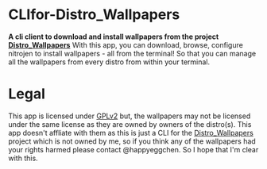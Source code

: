 # CLIfor-Distro_Wallpapers
**A cli client to download and install wallpapers from the project [Distro_Wallpapers](https://github.com/happyeggchen/Distro_wallpapers)**
With this app, you can download, browse, configure nitrojen to install wallpapers - all from the terminal! So that you can manage all the wallpapers from every distro from within your terminal.

# Legal
This app is licensed under [GPLv2](https://www.gnu.org/licenses/old-licenses/gpl-2.0.en.html) but, the wallpapers may not be licensed under the same license as they are owned by owners of the distro(s). This app doesn't affliate with them as this is just a CLI for the [Distro_Wallpapers](https://github.com/happyeggchen/Distro_wallpapers) project which is not owned by me, so if you think any of the wallpapers had your rights harmed please contact @happyeggchen. So I hope that I'm clear with this.
